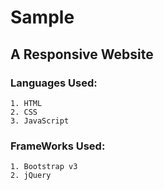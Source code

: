 # Sample
## A Responsive Website
### Languages Used:
    1. HTML
    2. CSS
    3. JavaScript
### FrameWorks Used:
    1. Bootstrap v3
    2. jQuery
